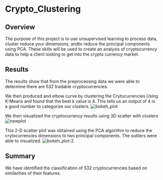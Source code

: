 # Crypto_Clustering

## Overview 
The purpose of this project is to use unsupervised learning to process data, cluster reduce your dimensions, andto reduce the principal components using PCA. These skills will be used to create an analysis of cryptocurrency data to help a client looking to get into the crypto currency market. 

## Results 

The results show that from the preprocessing data we were able to determine there are 532 tradable cryptocurrencies. 

We then produced and elbow curve by clustering the Crytocurrencies Using K-Means and found that the best k value is 4. This tells us an output of 4 is a good number to categorize our clusters. 
![bokeh_plot](https://github.com/briagrhm/Crypto_Clustering/assets/120140614/ab0d6069-8347-46af-b076-4b213a783758)

We then visualized the cryptocurrency results using 3D scatter with clusters
![newplot](https://github.com/briagrhm/Crypto_Clustering/assets/120140614/811b5aee-9353-4130-96cf-04a60a0a7af0)



This 2-D scatter plot was obtained using the PCA algorithm to reduce the crytocurrencies dimensions to two principal components. The outliers were able to visualized. 
![bokeh_plot-2](https://github.com/briagrhm/Crypto_Clustering/assets/120140614/7135e1d4-513f-4915-a065-bffb70c38c9a)

## Summary 
We have identified the classification of 532 cryptocurrencies based on similarities of their features.

